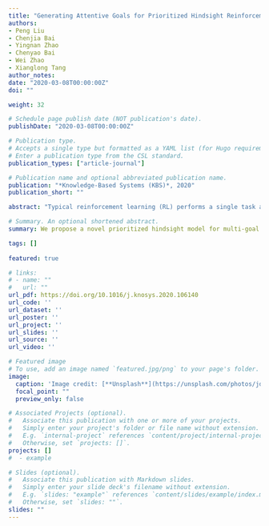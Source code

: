 ```yaml
---
title: "Generating Attentive Goals for Prioritized Hindsight Reinforcement Learning."
authors:
- Peng Liu
- Chenjia Bai
- Yingnan Zhao
- Chenyao Bai
- Wei Zhao
- Xianglong Tang
author_notes:
date: "2020-03-08T00:00:00Z"
doi: ""

weight: 32

# Schedule page publish date (NOT publication's date).
publishDate: "2020-03-08T00:00:00Z"

# Publication type.
# Accepts a single type but formatted as a YAML list (for Hugo requirements).
# Enter a publication type from the CSL standard.
publication_types: ["article-journal"]

# Publication name and optional abbreviated publication name.
publication: "*Knowledge-Based Systems (KBS)*, 2020"
publication_short: ""

abstract: "Typical reinforcement learning (RL) performs a single task and does not scale to problems in which an agent must perform multiple tasks, such as moving a robot arm to different locations. The multi-goal framework extends typical RL using a goal-conditional value function and policy, whereby the agent pursues different goals in different episodes. By treating a virtual goal as the desired one, and frequently giving the agent rewards, hindsight experience replay has achieved promising results in the sparse-reward setting of multi-goal RL. However, these virtual goals are uniformly sampled after the replay state from experiences, regardless of their significance. We propose a novel prioritized hindsight model for multi-goal RL in which the agent is provided with more valuable goals, as measured by the expected temporal-difference (TD) error. An attentive goals generation (AGG) network, which consists of temporal convolutions, multi-head dot product attentions, and a last-attention network, is structured to generate the virtual goals to replay. The AGG network is trained by following the gradient of TD-error calculated by an actor–critic model, and generates goals to maximize the expected TD-error with replay transitions. The whole network is fully differentiable and can be learned in an end-to-end manner. The proposed method is evaluated on several robotic manipulating tasks and demonstrates improved sample efficiency and performance."

# Summary. An optional shortened abstract.
summary: We propose a novel prioritized hindsight model for multi-goal RL in which the agent is provided with more valuable goals, as measured by the expected temporal-difference (TD) error.

tags: []
  
featured: true

# links:
# - name: ""
#   url: ""
url_pdf: https://doi.org/10.1016/j.knosys.2020.106140
url_code: ''
url_dataset: ''
url_poster: ''
url_project: ''
url_slides: ''
url_source: ''
url_video: ''

# Featured image
# To use, add an image named `featured.jpg/png` to your page's folder. 
image:
  caption: 'Image credit: [**Unsplash**](https://unsplash.com/photos/jdD8gXaTZsc)'
  focal_point: ""
  preview_only: false

# Associated Projects (optional).
#   Associate this publication with one or more of your projects.
#   Simply enter your project's folder or file name without extension.
#   E.g. `internal-project` references `content/project/internal-project/index.md`.
#   Otherwise, set `projects: []`.
projects: []
#  - example

# Slides (optional).
#   Associate this publication with Markdown slides.
#   Simply enter your slide deck's filename without extension.
#   E.g. `slides: "example"` references `content/slides/example/index.md`.
#   Otherwise, set `slides: ""`.
slides: ""
---
```

